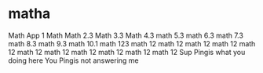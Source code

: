 # matha
Math App 1
Math
Math 2.3
Math 3.3
Math 4.3
math 5.3
math 6.3
math 7.3
math 8.3
math 9.3
math 10.1
math 123
math 12
math 12
math 12
math 12
math 12
math 12
math 12
math 12
math 12
math 12
math 12
Sup Pingis what you doing here
You Pingis not answering me 
